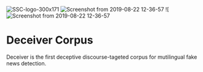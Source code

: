 ![SSC-logo-300x171](https://github.com/francielleavargas/HateBR/blob/main/.github/logo-locus.png)
![Screenshot from 2019-08-22 12-36-57](https://github.com/franciellevargas/HateBR/blob/47f821cd0090c400c9f708a50bbff6bb4539f8b5/.github/nicl.png) 
![![Screenshot from 2019-08-22 12-36-57](https://github.com/franciellevargas/HateBR/blob/47f821cd0090c400c9f708a50bbff6bb4539f8b5/.github/sinch.png)


# Deceiver Corpus

Deceiver is the first deceptive discourse-tageted corpus for mutilingual fake news detection. 
